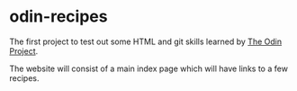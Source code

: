 # odin-recipes

The first project to test out some HTML and git skills learned by [The Odin Project](https://www.theodinproject.com).

The website will consist of a main index page which will have links to a few recipes.